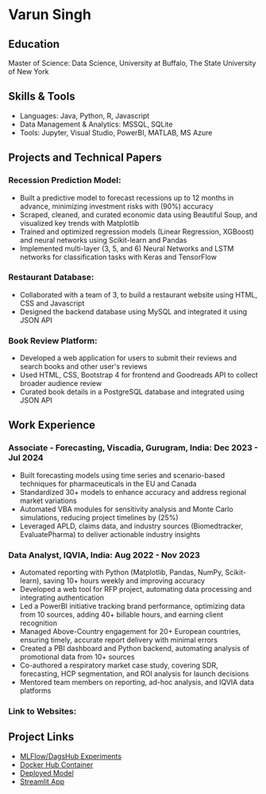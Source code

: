 # Varun Singh

## Education
Master of Science: Data Science, University at Buffalo, The State University of New York

## Skills & Tools
- Languages: Java, Python, R, Javascript
- Data Management & Analytics: MSSQL, SQLite
- Tools: Jupyter, Visual Studio, PowerBI, MATLAB, MS Azure

## Projects and Technical Papers

### Recession Prediction Model:
- Built a predictive model to forecast recessions up to 12 months in advance, minimizing investment risks with \(90\%\) accuracy
- Scraped, cleaned, and curated economic data using Beautiful Soup, and visualized key trends with Matplotlib
- Trained and optimized regression models (Linear Regression, XGBoost) and neural networks using Scikit-learn and Pandas
- Implemented multi-layer (3, 5, and 6) Neural Networks and LSTM networks for classification tasks with Keras and TensorFlow

### Restaurant Database:
- Collaborated with a team of 3, to build a restaurant website using HTML, CSS and Javascript
- Designed the backend database using MySQL and integrated it using JSON API

### Book Review Platform:
- Developed a web application for users to submit their reviews and search books and other user's reviews
- Used HTML, CSS, Bootstrap 4 for frontend and Goodreads API to collect broader audience review
- Curated book details in a PostgreSQL database and integrated using JSON API

## Work Experience

### Associate - Forecasting, Viscadia, Gurugram, India: Dec 2023 - Jul 2024
- Built forecasting models using time series and scenario-based techniques for pharmaceuticals in the EU and Canada
- Standardized 30+ models to enhance accuracy and address regional market variations
- Automated VBA modules for sensitivity analysis and Monte Carlo simulations, reducing project timelines by \(25\%\)
- Leveraged APLD, claims data, and industry sources (Biomedtracker, EvaluatePharma) to deliver actionable industry insights

### Data Analyst, IQVIA, India: Aug 2022 - Nov 2023
- Automated reporting with Python (Matplotlib, Pandas, NumPy, Scikit-learn), saving 10+ hours weekly and improving accuracy
- Developed a web tool for RFP project, automating data processing and integrating authentication
- Led a PowerBI initiative tracking brand performance, optimizing data from 10 sources, adding 40+ billable hours, and earning client recognition
- Managed Above-Country engagement for 20+ European countries, ensuring timely, accurate report delivery with minimal errors
- Created a PBI dashboard and Python backend, automating analysis of promotional data from 10+ sources
- Co-authored a respiratory market case study, covering SDR, forecasting, HCP segmentation, and ROI analysis for launch decisions
- Mentored team members on reporting, ad-hoc analysis, and IQVIA data platforms


### Link to Websites:
## Project Links
- [MLFlow/DagsHub Experiments](https://dagshub.com/singhvarunnn789/EAS503.mlflow/#/experiments/3/runs/39cec5d898fe4322a96519de965399a9)
- [Docker Hub Container](https://hub.docker.com/repository/docker/singhvarunnn789/heart-disease-predictor/general)
- [Deployed Model](http://146.190.78.32:8080)
- [Streamlit App](https://503project-nujmofc6zrvmkl98evxgr2.streamlit.app/)